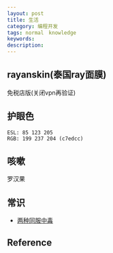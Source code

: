 ```yaml
---
layout: post
title: 生活
category: 编程开发
tags: normal　knowledge
keywords: 
description: 
---
```


## rayanskin(泰国ray面膜)

免税店版(关闭vpn再验证)

## 护眼色

```
ESL: 85 123 205
RGB: 199 237 204 (c7edcc)
```

## 咳嗽

罗汉果

## 常识

* [两种同服中毒](http://news.online.sh.cn/news/gb/content/2018-09/23/content_9055043_3.htm)

## Reference